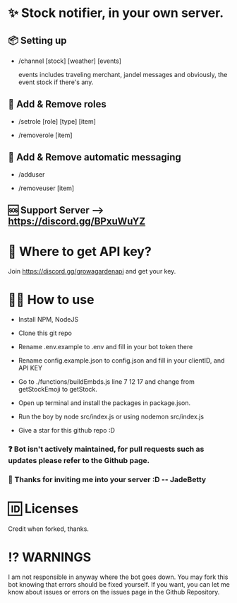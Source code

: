 
# ✨ Stock notifier, in your own server.

  

## 📦 Setting up

- /channel [stock] [weather] [events]

  events includes traveling merchant, jandel messages and obviously, the event stock if there's any.

  

## 🔔 Add & Remove roles

- /setrole [role] [type] [item]

- /removerole [item]

  

## 📨 Add & Remove automatic messaging

- /adduser

- /removeuser [item]

  

## 🆘 Support Server --> <https://discord.gg/BPxuWuYZ>

  
  

# 🔑 Where to get API key?

Join https://discord.gg/growagardenapi and get your key.

  

# 👩‍🏫 How to use

  

- Install NPM, NodeJS

- Clone this git repo

- Rename .env.example to .env and fill in your bot token there

- Rename config.example.json to config.json and fill in your clientID, and API KEY

- Go to ./functions/buildEmbds.js line 7 12 17 and change from getStockEmoji to getStock.

- Open up terminal and install the packages in package.json.

- Run the boy by node src/index.js or using nodemon src/index.js

- Give a star for this github repo :D

  

### ❓ Bot isn't actively maintained, for pull requests such as updates please refer to the Github page.

  

### 🙏 Thanks for inviting me into your server :D -- JadeBetty

  

# 🆔 Licenses

Credit when forked, thanks.

  

# :interrobang: WARNINGS

I am not responsible in anyway where the bot goes down. You may fork this bot knowing that errors should be fixed yourself. If you want, you can let me know about issues or errors on the issues page in the Github Repository.
